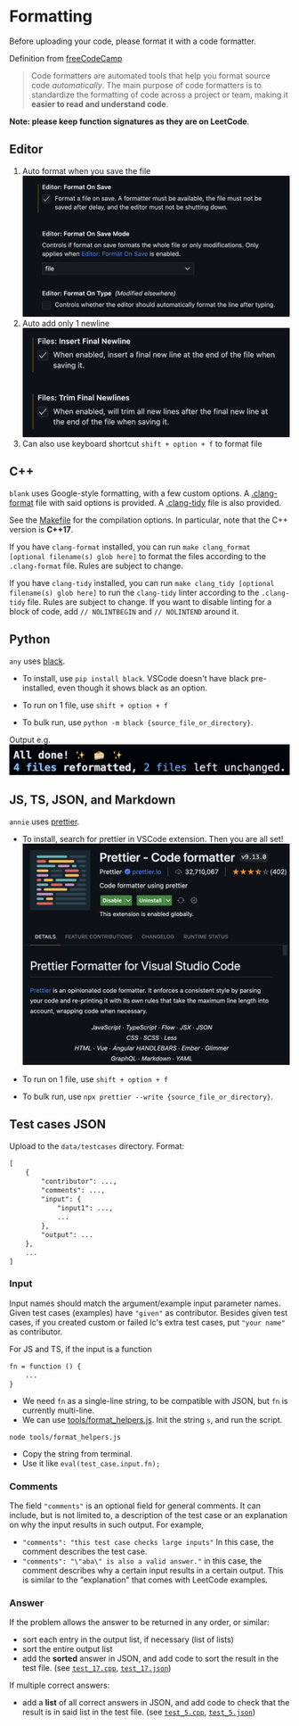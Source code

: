 # Formatting

Before uploading your code, please format it with a code formatter.

Definition from [freeCodeCamp](https://www.freecodecamp.org/news/using-prettier-and-jslint/)

> Code formatters are automated tools that help you format source code _automatically_. The main purpose of code formatters is to standardize the formatting of code across a project or team, making it **easier to read and understand code**.

**Note: please keep function signatures as they are on LeetCode**.

## Editor

1. Auto format when you save the file
   ![](figs/format_editor.png)
2. Auto add only 1 newline
   ![](figs/format_newline.png)
3. Can also use keyboard shortcut `shift + option + f` to format file

## C++

`blank` uses Google-style formatting, with a few custom options. A [.clang-format](../cpp/.clang-format) file with said options is provided. A [.clang-tidy](../cpp/.clang-tidy) file is also provided.

See the [Makefile](../cpp/Makefile) for the compilation options. In particular, note that the C++ version is **C++17**.

If you have `clang-format` installed, you can run `make clang_format [optional filename(s) glob here]` to format the files according to the `.clang-format` file. Rules are subject to change.

If you have `clang-tidy` installed, you can run `make clang_tidy [optional filename(s) glob here]` to run the `clang-tidy` linter according to the `.clang-tidy` file. Rules are subject to change. If you want to disable linting for a block of code, add `// NOLINTBEGIN` and `// NOLINTEND` around it.

## Python

`any` uses [black](https://github.com/psf/black).

- To install, use `pip install black`. VSCode doesn't have black pre-installed, even though it shows black as an option.

- To run on 1 file, use `shift + option + f`

- To bulk run, use `python -m black {source_file_or_directory}`.

Output e.g.
![](figs/format_black.png)

## JS, TS, JSON, and Markdown

`annie` uses [prettier](https://prettier.io/).

- To install, search for prettier in VSCode extension. Then you are all set!
  ![](figs/format_prettier.png)

- To run on 1 file, use `shift + option + f`

- To bulk run, use `npx prettier --write {source_file_or_directory}`.

## Test cases JSON

Upload to the `data/testcases` directory. Format:

```
[
    {
        "contributor": ...,
        "comments": ...,
        "input": {
            "input1": ...,
            ...
        },
        "output": ...
    },
    ...
]
```

### Input

Input names should match the argument/example input parameter names. Given test cases (examples) have `"given"` as contributor. Besides given test cases, if you created custom or failed lc's extra test cases, put `"your name"` as contributor.

For JS and TS, if the input is a function

```
fn = function () {
    ...
}
```

- We need `fn` as a single-line string, to be compatible with JSON, but `fn` is currently multi-line.
- We can use [tools/format_helpers.js](tools/format_helpers.js). Init the string `s`, and run the script.

```shell
node tools/format_helpers.js
```

- Copy the string from terminal.
- Use it like `eval(test_case.input.fn);`

### Comments

The field `"comments"` is an optional field for general comments. It can
include, but is not limited to, a description of the test case or an
explanation on why the input results in such output. For example,

- `"comments": "this test case checks large inputs"` In this case, the comment describes the test case.
- `"comments": "\"aba\" is also a valid answer."` in this case, the comment describes why a certain input results in a certain output. This is similar
  to the "explanation" that comes with LeetCode examples.

### Answer

If the problem allows the answer to be returned in any order, or similar:

- sort each entry in the output list, if necessary (list of lists)
- sort the entire output list
- add the **sorted** answer in JSON, and add code to sort the result in the test file. (see [`test_17.cpp`](../cpp/test/test_17.cpp), [`test_17.json`](../data/testcases/test_17.json))

If multiple correct answers:

- add a **list** of all correct answers in JSON, and add code to check that the result is in said list in the test file. (see [`test_5.cpp`](../cpp/test/test_5.cpp), [`test_5.json`](../data/testcases/test_5.json))
